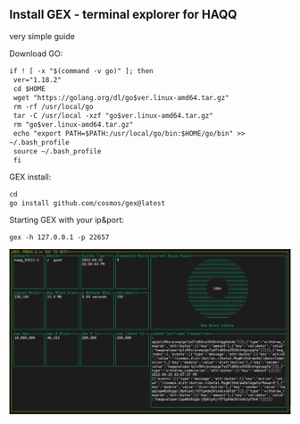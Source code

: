 ## Install GEX - terminal explorer for HAQQ 
very simple guide


Download GO:

    if ! [ -x "$(command -v go)" ]; then
     ver="1.18.2"
     cd $HOME
     wget "https://golang.org/dl/go$ver.linux-amd64.tar.gz"
     rm -rf /usr/local/go
     tar -C /usr/local -xzf "go$ver.linux-amd64.tar.gz"
     rm "go$ver.linux-amd64.tar.gz"
     echo "export PATH=$PATH:/usr/local/go/bin:$HOME/go/bin" >> ~/.bash_profile
     source ~/.bash_profile
     fi

GEX install:

    cd
    go install github.com/cosmos/gex@latest

Starting GEX with your ip&port:

    gex -h 127.0.0.1 -p 22657

![enter image description here](https://github.com/nbudkar/gex/raw/main/gex_scr.png)
